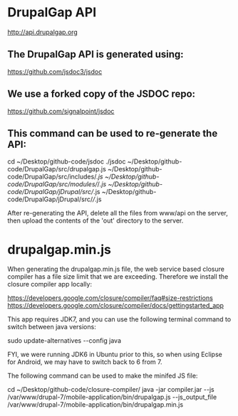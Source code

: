 # DrupalGap API

  http://api.drupalgap.org

## The DrupalGap API is generated using:

  https://github.com/jsdoc3/jsdoc

## We use a forked copy of the JSDOC repo:

  https://github.com/signalpoint/jsdoc

## This command can be used to re-generate the API:

  cd ~/Desktop/github-code/jsdoc
  ./jsdoc ~/Desktop/github-code/DrupalGap/src/drupalgap.js ~/Desktop/github-code/DrupalGap/src/includes/*.js ~/Desktop/github-code/DrupalGap/src/modules/*/*.js ~/Desktop/github-code/DrupalGap/jDrupal/src/*.js ~/Desktop/github-code/DrupalGap/jDrupal/src/*/*.js

After re-generating the API, delete all the files from www/api on the server,
then upload the contents of the 'out' directory to the server.

# drupalgap.min.js

When generating the drupalgap.min.js file, the web service based closure
compiler has a file size limit that we are exceeding. Therefore we install
the closure compiler app locally:

https://developers.google.com/closure/compiler/faq#size-restrictions
https://developers.google.com/closure/compiler/docs/gettingstarted_app

This app requires JDK7, and you can use the following terminal command to switch
between java versions:

sudo update-alternatives --config java

FYI, we were running JDK6 in Ubuntu prior to this, so when using Eclipse for
Android, we may have to switch back to 6 from 7.

The following command can be used to make the minifed JS file:

cd ~/Desktop/github-code/closure-compiler/
java -jar compiler.jar --js /var/www/drupal-7/mobile-application/bin/drupalgap.js --js_output_file /var/www/drupal-7/mobile-application/bin/drupalgap.min.js

